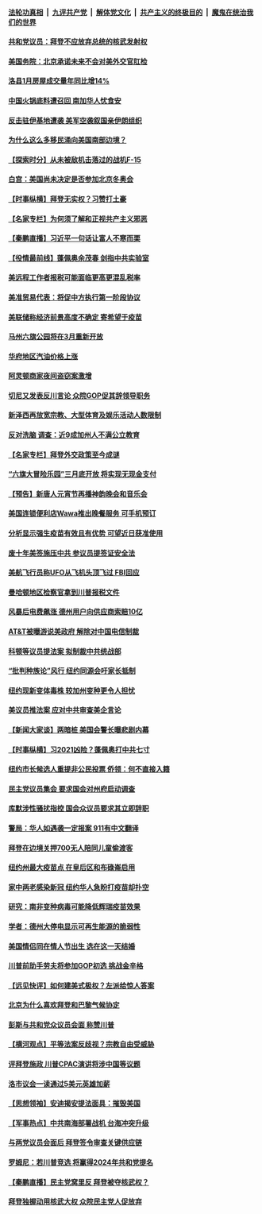 ####  [法轮功真相](../../../../basic/blob/master/README.md?t=02261331) &nbsp;|&nbsp; [九评共产党](../../../../9ping.md/blob/master/README.md?t=02261331) &nbsp;|&nbsp; [解体党文化](../../../../jtdwh.md/blob/master/README.md?t=02261331)  &nbsp;|&nbsp; [共产主义的终极目的](../../../../gczydzjmd.md/blob/master/README.md?t=02261331) &nbsp;|&nbsp; [魔鬼在统治我们的世界](../../../../mgztzwmdsj.md/blob/master/README.md?t=02261331) 

#### [共和党议员：拜登不应放弃总统的核武发射权](../pages/nsc412/n12775980.md?t=02261331) 

#### [美国务院：北京承诺未来不会对美外交官肛检](../pages/nsc412/n12776026.md?t=02261331) 

#### [洛县1月房屋成交量年同比增14%](../pages/nsc412/n12776008.md?t=02261331) 

#### [中国火锅底料遭召回 南加华人忧食安](../pages/nsc412/n12775911.md?t=02261331) 

#### [反击驻伊基地遭袭 美军空袭叙国亲伊朗组织](../pages/nsc412/n12775860.md?t=02261331) 

#### [为什么这么多移民涌向美国南部边境？](../pages/nsc412/n12775692.md?t=02261331) 

#### [【探索时分】从未被敌机击落过的战机F-15](../pages/nsc412/n12775405.md?t=02261331) 

#### [白宫：美国尚未决定是否参加北京冬奥会](../pages/nsc412/n12775635.md?t=02261331) 

#### [【时事纵横】拜登无实权？习赞打土豪](../pages/nsc412/n12775662.md?t=02261331) 

#### [【名家专栏】为何须了解和正视共产主义邪恶](../pages/nsc412/n12774881.md?t=02261331) 

#### [【秦鹏直播】习近平一句话让富人不寒而栗](../pages/nsc412/n12775599.md?t=02261331) 

#### [【役情最前线】蓬佩奥余茂春 剑指中共实验室](../pages/nsc412/n12775557.md?t=02261331) 

#### [美远程工作者报税可能面临更高更混乱税率](../pages/nsc412/n12775627.md?t=02261331) 

#### [美准贸易代表：将促中方执行第一阶段协议](../pages/nsc412/n12775602.md?t=02261331) 

#### [美联储称经济前景高度不确定 寄希望于疫苗](../pages/nsc412/n12775235.md?t=02261331) 

#### [马州六旗公园将在3月重新开放](../pages/nsc412/n12775597.md?t=02261331) 

#### [华府地区汽油价格上涨](../pages/nsc412/n12775593.md?t=02261331) 

#### [阿灵顿商家夜间盗窃案激增](../pages/nsc412/n12775586.md?t=02261331) 

#### [切尼又发表反川言论 众院GOP促其辞领导职务](../pages/nsc412/n12775517.md?t=02261331) 

#### [新泽西再放宽宗教、大型体育及娱乐活动人数限制](../pages/nsc412/n12775504.md?t=02261331) 

#### [反对洗脑 调查：近9成加州人不满公立教育](../pages/nsc412/n12775501.md?t=02261331) 

#### [【名家专栏】拜登外交政策至今成谜](../pages/nsc412/n12774858.md?t=02261331) 

#### [“六旗大冒险乐园”三月底开放  将实现无现金支付](../pages/nsc412/n12775486.md?t=02261331) 

#### [【预告】新唐人元宵节再播神韵晚会和音乐会](../pages/nsc412/n12758051.md?t=02261331) 

#### [美国连锁便利店Wawa推出晚餐服务 可手机预订](../pages/nsc412/n12775472.md?t=02261331) 

#### [分析显示强生疫苗有效且有优势 可望近日获准使用](../pages/nsc412/n12775456.md?t=02261331) 

#### [废十年美签施压中共 参议员提签证安全法](../pages/nsc412/n12775419.md?t=02261331) 

#### [美航飞行员称UFO从飞机头顶飞过 FBI回应](../pages/nsc412/n12775353.md?t=02261331) 

#### [曼哈顿地区检察官拿到川普报税文件](../pages/nsc412/n12775313.md?t=02261331) 

#### [风暴后电费飙涨 德州用户向供应商索赔10亿](../pages/nsc412/n12775255.md?t=02261331) 

#### [AT&T被曝游说美政府 解除对中国电信制裁](../pages/nsc412/n12774985.md?t=02261331) 

#### [科顿等议员提法案 拟制裁中共统战部](../pages/nsc412/n12775092.md?t=02261331) 

#### [“批判种族论”风行 纽约同源会吁家长抵制](../pages/nsc412/n12773792.md?t=02261331) 

#### [纽约现新变体毒株 较加州变种更令人担忧](../pages/nsc412/n12775054.md?t=02261331) 

#### [美议员推法案 应对中共审查美企言论](../pages/nsc412/n12774974.md?t=02261331) 

#### [【新闻大家谈】两暗桩 美国会警长曝悲剧内幕](../pages/nsc412/n12774955.md?t=02261331) 

#### [【时事纵横】习2021凶险？蓬佩奥打中共七寸](../pages/nsc412/n12773336.md?t=02261331) 

#### [纽约市长候选人重提非公民投票 侨领：何不直接入籍](../pages/nsc412/n12773984.md?t=02261331) 

#### [民主党议员集会 要求国会对州府启动调查](../pages/nsc412/n12773798.md?t=02261331) 

#### [库默涉性骚扰指控 国会众议员要求其立即辞职](../pages/nsc412/n12773813.md?t=02261331) 

#### [警局：华人如遇袭一定报案 911有中文翻译](../pages/nsc412/n12773767.md?t=02261331) 

#### [拜登在边境关押700无人陪同儿童偷渡客](../pages/nsc412/n12773515.md?t=02261331) 

#### [纽约州最大疫苗点 在皇后区和布碌崙启用](../pages/nsc412/n12773787.md?t=02261331) 

#### [家中两老感染新冠  纽约华人急盼打疫苗却扑空](../pages/nsc412/n12773778.md?t=02261331) 

#### [研究：南非变种病毒可能降低辉瑞疫苗效果](../pages/nsc412/n12773809.md?t=02261331) 

#### [学者：德州大停电显示可再生能源的脆弱性](../pages/nsc412/n12773555.md?t=02261331) 

#### [美国情侣同在情人节出生 选在这一天结婚](../pages/nsc412/n12773656.md?t=02261331) 

#### [川普前助手劳夫将参加GOP初选 挑战金辛格](../pages/nsc412/n12773316.md?t=02261331) 

#### [【远见快评】如何建美式极权？左派给惊人答案](../pages/nsc412/n12773369.md?t=02261331) 

#### [北京为什么喜欢拜登和巴黎气候协定](../pages/nsc412/n12771126.md?t=02261331) 

#### [彭斯与共和党众议员会面 称赞川普](../pages/nsc412/n12773495.md?t=02261331) 

#### [【横河观点】平等法案反歧视？宗教自由受威胁](../pages/nsc412/n12773385.md?t=02261331) 

#### [评拜登施政 川普CPAC演讲将涉中国等议题](../pages/nsc412/n12773428.md?t=02261331) 

#### [洛市议会一读通过5美元英雄加薪](../pages/nsc412/n12773447.md?t=02261331) 

#### [【思想领袖】安迪揭安提法面具：摧毁美国](../pages/nsc412/n12754435.md?t=02261331) 

#### [【军事热点】中共南海部署战机 台海冲突升级](../pages/nsc412/n12770374.md?t=02261331) 

#### [与两党议员会面后 拜登签令审查关键供应链](../pages/nsc412/n12773158.md?t=02261331) 

#### [罗姆尼：若川普竞选 将赢得2024年共和党提名](../pages/nsc412/n12773061.md?t=02261331) 

#### [【秦鹏直播】民主党窝里反 拜登被夺核武权？](../pages/nsc412/n12773177.md?t=02261331) 

#### [拜登独握动用核武大权 众院民主党人促放弃](../pages/nsc412/n12773140.md?t=02261331) 

